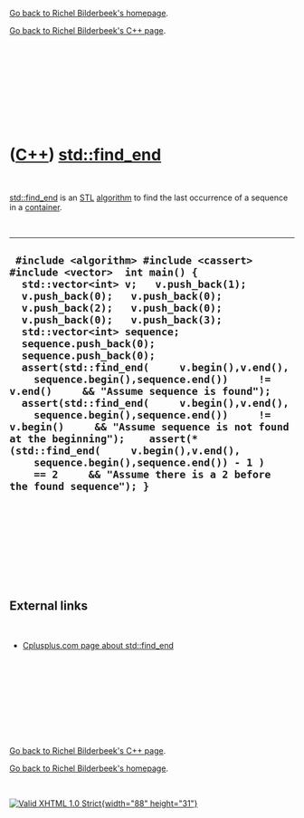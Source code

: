 [Go back to Richel Bilderbeek's homepage](index.htm).

[Go back to Richel Bilderbeek's C++ page](Cpp.htm).

 

 

 

 

 

([C++](Cpp.htm)) [std::find\_end](CppFind_end.htm)
==================================================

 

[std::find\_end](CppFind_end.htm) is an [STL](CppStl.htm)
[algorithm](CppAlgorithm.htm) to find the last occurrence of a sequence
in a [container](CppContainer.htm).

 

  -----------------------------------------------------------------------------------------------------------------------------------------------------------------------------------------------------------------------------------------------------------------------------------------------------------------------------------------------------------------------------------------------------------------------------------------------------------------------------------------------------------------------------------------------------------------------------------------------------------------------------------------------------------------------------------------------------------------------------------------------------------------------------------------
  ` #include <algorithm> #include <cassert> #include <vector>  int main() {   std::vector<int> v;   v.push_back(1);   v.push_back(0);   v.push_back(0);   v.push_back(2);   v.push_back(0);   v.push_back(0);   v.push_back(3);    std::vector<int> sequence;   sequence.push_back(0);   sequence.push_back(0);    assert(std::find_end(     v.begin(),v.end(),     sequence.begin(),sequence.end())     != v.end()     && "Assume sequence is found");    assert(std::find_end(     v.begin(),v.end(),     sequence.begin(),sequence.end())     != v.begin()     && "Assume sequence is not found at the beginning");    assert(* (std::find_end(     v.begin(),v.end(),     sequence.begin(),sequence.end()) - 1 )     == 2     && "Assume there is a 2 before the found sequence"); }`
  -----------------------------------------------------------------------------------------------------------------------------------------------------------------------------------------------------------------------------------------------------------------------------------------------------------------------------------------------------------------------------------------------------------------------------------------------------------------------------------------------------------------------------------------------------------------------------------------------------------------------------------------------------------------------------------------------------------------------------------------------------------------------------------------

 

 

 

 

 

External links
--------------

 

-   [Cplusplus.com page about
    std::find\_end](http://www.cplusplus.com/reference/algorithm/find_end)

 

 

 

 

 

[Go back to Richel Bilderbeek's C++ page](Cpp.htm).

[Go back to Richel Bilderbeek's homepage](index.htm).

 

[![Valid XHTML 1.0 Strict](valid-xhtml10.png){width="88"
height="31"}](http://validator.w3.org/check?uri=referer)
